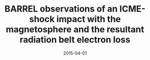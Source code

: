 ---
title: "BARREL observations of an ICME-shock impact with the magnetosphere and the resultant radiation belt electron loss"
collection: publications
permalink: /publication/2015-04-01-Halford
date: 2015-04-01
venue: 'Journal of Geophysical Research: Space Physics'
paperurl: 'https://doi.org/10.1002/2014JA020873'
citation: 'Halford, A. J., Mcgregor, S. L., Murphy, K. R., Millan, R. M., Hudson, M. K., Woodger, L. A., et al. (2015). BARREL observations of an ICME-shock impact with the magnetosphere and the resultant radiation belt electron loss.'
---